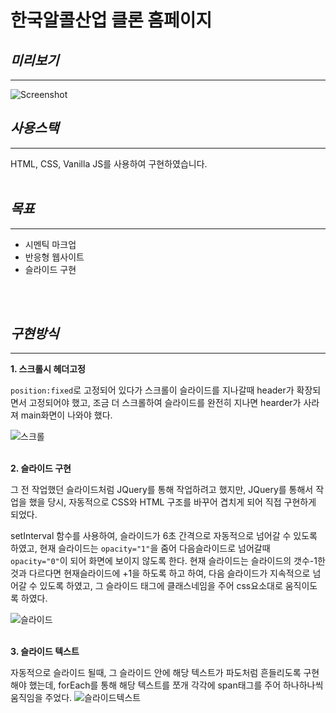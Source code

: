 # 한국알콜산업 클론 홈페이지 


## *미리보기*
____________
![Screenshot](https://user-images.githubusercontent.com/85764721/127946199-c91f1d89-caa0-4938-8dcf-2e28745e429b.png)

## *사용스택*
_____
HTML, CSS, Vanilla JS를 사용하여 구현하였습니다.
<br/>
<br/>

## *목표*
_____
* 시멘틱 마크업
* 반응형 웹사이트
* 슬라이드 구현
<br/>
<br/>

## *구현방식*
_____
**1. 스크롤시 헤더고정**

`position:fixed`로 고정되어 있다가 스크롤이 슬라이드를 지나갈때 header가 확장되면서 고정되어야 했고, 조금 더 스크롤하여 슬라이드를 완전히 지나면 hearder가 사라져 main화면이 나와야 했다.

![스크롤](https://user-images.githubusercontent.com/85764721/127947082-0272f799-4310-4c3f-b620-954791c206bf.PNG)
<br/>
<br/>

**2. 슬라이드 구현**

그 전 작업했던 슬라이드처럼 JQuery를 통해 작업하려고 했지만, JQuery를 통해서 작업을 했을 당시, 자동적으로 CSS와 HTML 구조를 바꾸어 겹치게 되어 직접 구현하게 되었다.

setInterval 함수를 사용하여, 슬라이드가 6초 간격으로 자동적으로 넘어갈 수 있도록 하였고, 현재 슬라이드는 `opacity="1"`을 줌어 다음슬라이드로 넘어갈때 `opacity="0"`이 되어 화면에 보이지 않도록 한다. 현재 슬라이드는 슬라이드의 갯수-1한 것과 다르다면 현재슬라이드에 +1을 하도록 하고 하여, 다음 슬라이드가 지속적으로 넘어갈 수 있도록 하였고, 그 슬라이드 태그에 클래스네임을 주어 css요소대로 움직이도록 하였다.

![슬라이드](https://user-images.githubusercontent.com/85764721/127948400-69d3ee42-3d11-4f1b-b369-14dab66104bd.PNG)
<br/>
<br/>


**3. 슬라이드 텍스트**

자동적으로 슬라이드 될때, 그 슬라이드 안에 해당 텍스트가 파도처럼 흔들리도록 구현해야 했는데, forEach를 통해 해당 텍스트를 쪼개 각각에 span태그를 주어 하나하나씩 움직임을 주었다.
![슬라이드텍스트](https://user-images.githubusercontent.com/85764721/127947125-d599a179-6037-4925-b601-415c2c99edb1.PNG)


